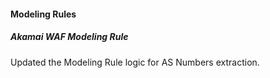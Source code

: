 
#### Modeling Rules

##### Akamai WAF Modeling Rule

Updated the Modeling Rule logic for AS Numbers extraction.
